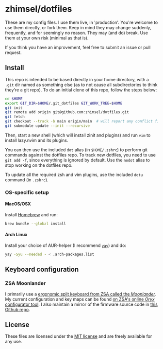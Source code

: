 # zhimsel/dotfiles

These are my config files. I use them live, in 'production'. You're welcome to use them directly, or fork them. Keep in mind they may change suddenly, frequently, and for seemingly no reason. They may (and do) break. Use them at your own risk (minimal as that is).

If you think you have an improvement, feel free to submit an issue or pull request.

## Install

This repo is intended to be based directly in your home directory, with a `.git` dir named as something else (as to not cause all subdirectories to think they're a git repo).
To do an initial clone of this repo, follow the steps below:

```sh
cd $HOME
export GIT_DIR=$HOME/.git_dotfiles GIT_WORK_TREE=$HOME
git init
git remote add origin git@github.com:zhimsel/dotfiles.git
git fetch
git checkout --track -b main origin/main  # will report any conflict files; back these up and re-run
git submodule update --init --recursive
```

Then, start a new shell (which will install zinit and plugins) and run `vim` to install lazy.nvim and its plugins.

You can then use the included `dot` alias (in `$HOME/.zshrc`) to perform git commands against the dotfiles repo.
To track new dotfiles, you need to use `git add -f`, since everything is ignored by default.
Use the `nodot` alias to stop working on the dotfiles repo.

To update all the required zsh and vim plugins, use the included `dotu` command (in `.zshrc`).

### OS-specific setup

#### MacOS/OSX

Install [Homebrew](https://docs.brew.sh/Installation) and run:

```sh
brew bundle --global install
```

#### Arch Linux

Install your choice of AUR-helper (I recommend [`yay`](https://aur.archlinux.org/packages/yay/)) and do:

```sh
yay -Syu --needed - < .arch-packages.list
```

## Keyboard configuration

### ZSA Moonlander

I primarily use a [ergonomic split keyboard from ZSA called the _Moonlander_](https://www.zsa.io/moonlander/).
My current configuration and key maps can be found [on ZSA's online _Oryx_ configurator tool](https://configure.zsa.io/moonlander/layouts/XE4RP). I also maintain a mirror of the firmware source code in [this Github repo](https://github.com/zhimsel/moonlander-config).

## License

These files are licensed under the [MIT license](/LICENSE) and are freely available for any use.
